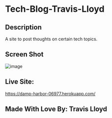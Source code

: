 # Tech-Blog-Travis-Lloyd

## Description
A site to post thoughts on certain tech topics.

## Screen Shot
![image](https://user-images.githubusercontent.com/88291158/147442726-a9b04e5f-08d7-48e3-9acc-8d17db73ab8f.png)

## Live Site:
https://damp-harbor-06977.herokuapp.com/

## Made With Love By: Travis Lloyd
